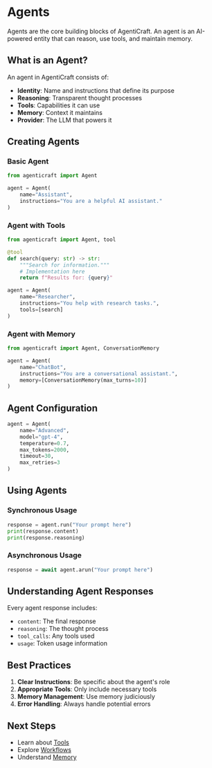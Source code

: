 # Agents

Agents are the core building blocks of AgentiCraft. An agent is an AI-powered entity that can reason, use tools, and maintain memory.

## What is an Agent?

An agent in AgentiCraft consists of:

- **Identity**: Name and instructions that define its purpose
- **Reasoning**: Transparent thought processes
- **Tools**: Capabilities it can use
- **Memory**: Context it maintains
- **Provider**: The LLM that powers it

## Creating Agents

### Basic Agent

```python
from agenticraft import Agent

agent = Agent(
    name="Assistant",
    instructions="You are a helpful AI assistant."
)
```

### Agent with Tools

```python
from agenticraft import Agent, tool

@tool
def search(query: str) -> str:
    """Search for information."""
    # Implementation here
    return f"Results for: {query}"

agent = Agent(
    name="Researcher",
    instructions="You help with research tasks.",
    tools=[search]
)
```

### Agent with Memory

```python
from agenticraft import Agent, ConversationMemory

agent = Agent(
    name="ChatBot",
    instructions="You are a conversational assistant.",
    memory=[ConversationMemory(max_turns=10)]
)
```

## Agent Configuration

```python
agent = Agent(
    name="Advanced",
    model="gpt-4",
    temperature=0.7,
    max_tokens=2000,
    timeout=30,
    max_retries=3
)
```

## Using Agents

### Synchronous Usage

```python
response = agent.run("Your prompt here")
print(response.content)
print(response.reasoning)
```

### Asynchronous Usage

```python
response = await agent.arun("Your prompt here")
```

## Understanding Agent Responses

Every agent response includes:

- `content`: The final response
- `reasoning`: The thought process
- `tool_calls`: Any tools used
- `usage`: Token usage information

## Best Practices

1. **Clear Instructions**: Be specific about the agent's role
2. **Appropriate Tools**: Only include necessary tools
3. **Memory Management**: Use memory judiciously
4. **Error Handling**: Always handle potential errors

## Next Steps

- Learn about [Tools](tools.md)
- Explore [Workflows](workflows.md)
- Understand [Memory](memory.md)
